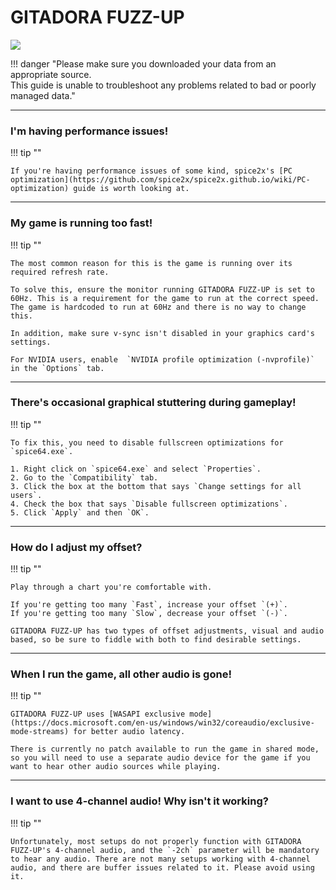 # GITADORA FUZZ-UP
<img class="header-logo" src="/img/bemani/gitadora/fuzzup/logo.png">

!!! danger "Please make sure you downloaded your data from an appropriate source.<br>This guide is unable to troubleshoot any problems related to bad or poorly managed data."

---
### I'm having performance issues!

!!! tip ""

	If you're having performance issues of some kind, spice2x's [PC optimization](https://github.com/spice2x/spice2x.github.io/wiki/PC-optimization) guide is worth looking at.

---
### My game is running too fast!

!!! tip ""

	The most common reason for this is the game is running over its required refresh rate.
	
	To solve this, ensure the monitor running GITADORA FUZZ-UP is set to 60Hz. This is a requirement for the game to run at the correct speed. The game is hardcoded to run at 60Hz and there is no way to change this.
	
	In addition, make sure v-sync isn't disabled in your graphics card's settings.
	
	For NVIDIA users, enable  `NVIDIA profile optimization (-nvprofile)` in the `Options` tab.

---
### There's occasional graphical stuttering during gameplay!

!!! tip ""

	To fix this, you need to disable fullscreen optimizations for `spice64.exe`.

	1. Right click on `spice64.exe` and select `Properties`.
	2. Go to the `Compatibility` tab.
	3. Click the box at the bottom that says `Change settings for all users`.
	4. Check the box that says `Disable fullscreen optimizations`.
	5. Click `Apply` and then `OK`.

---
### How do I adjust my offset?

!!! tip ""

	Play through a chart you're comfortable with.

	If you're getting too many `Fast`, increase your offset `(+)`.  
	If you're getting too many `Slow`, decrease your offset `(-)`.  

	GITADORA FUZZ-UP has two types of offset adjustments, visual and audio based, so be sure to fiddle with both to find desirable settings.

---
### When I run the game, all other audio is gone!

!!! tip ""

	GITADORA FUZZ-UP uses [WASAPI exclusive mode](https://docs.microsoft.com/en-us/windows/win32/coreaudio/exclusive-mode-streams) for better audio latency. 
	
	There is currently no patch available to run the game in shared mode, so you will need to use a separate audio device for the game if you want to hear other audio sources while playing.

---
### I want to use 4-channel audio! Why isn't it working?

!!! tip ""

	Unfortunately, most setups do not properly function with GITADORA FUZZ-UP's 4-channel audio, and the `-2ch` parameter will be mandatory to hear any audio. There are not many setups working with 4-channel audio, and there are buffer issues related to it. Please avoid using it.